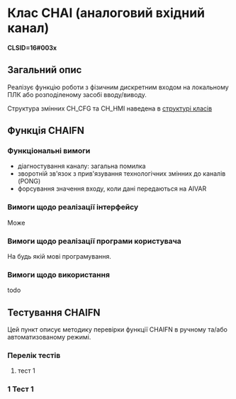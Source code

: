 # Клас CHAI (аналоговий вхідний канал)

**CLSID=16#003x**

## Загальний опис

Реалізує функцію роботи з фізичним дискретним входом на локальному ПЛК або розподіленому засобі вводу/виводу.

Структура змінних CH_CFG та CH_HMI наведена в [структурі класів ](2_lvl0.md)

## Функція CHAIFN

### Функціональні вимоги 

- діагностування каналу: загальна помилка 
- зворотній зв'язок з прив'язування технологічних змінних до каналів (PONG)
- форсування значення входу, коли дані передаються на AIVAR 

### Вимоги щодо реалізації інтерфейсу

Може

### Вимоги щодо реалізації програми користувача

На будь якій мові програмування. 

### Вимоги щодо використання

todo

## Тестування CHAIFN

Цей пункт описує методику перевірки функції CHAIFN в ручному та/або автоматизованому режимі. 

### Перелік тестів

1. тест 1

### 1 Тест 1